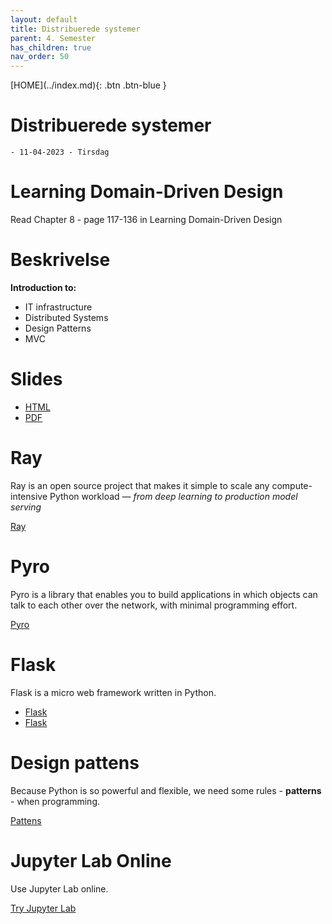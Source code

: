 ```yaml
---
layout: default
title: Distribuerede systemer
parent: 4. Semester
has_children: true
nav_order: 50
---
```


<span class="fs-1">
[HOME](../index.md){: .btn .btn-blue }
</span>

# Distribuerede systemer
    - 11-04-2023 - Tirsdag

# Learning Domain-Driven Design
Read Chapter 8 - page 117-136 in Learning Domain-Driven Design

# Beskrivelse
**Introduction to:**

- IT infrastructure
- Distributed Systems
- Design Patterns
- MVC

# Slides
- [HTML](./slide/Distributed_Systems.html)
- [PDF](./slide/Distributed_Systems.pdf)

# Ray
Ray is an open source project that makes it simple to scale any compute-intensive Python workload — *from deep learning to production model serving*

[Ray](./ray.md)

# Pyro
Pyro is a library that enables you to build applications in which objects can talk to each other over the network, with minimal programming effort.

[Pyro](./pyro.md)

# Flask
Flask is a micro web framework written in Python.

- [Flask](./flask_demo.md)
- [Flask](./flask.md)


# Design pattens
Because Python is so powerful and flexible, we need some rules - **patterns** - when programming. 

[Pattens](./Pattens.md)

# Jupyter Lab Online
Use Jupyter Lab online.

[Try Jupyter Lab](https://jupyter.org/try)
